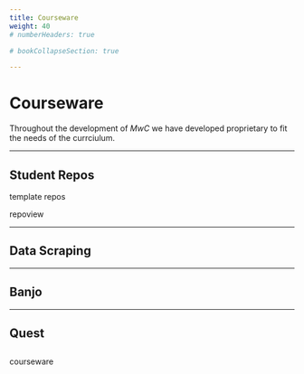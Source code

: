 ```yaml
---
title: Courseware 
weight: 40
# numberHeaders: true

# bookCollapseSection: true

---
```


# Courseware

Throughout the development of *MwC* we have developed proprietary to fit the needs of the currciulum.

---

## Student Repos

template repos 

repoview

---

## Data Scraping 

---

## Banjo


---

## Quest

## 

courseware 